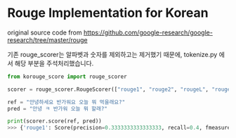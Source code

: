 # Rouge Implementation for Korean
original source code from https://github.com/google-research/google-research/tree/master/rouge

기존 rouge_scorer는 알파벳과 숫자를 제외하고는 제거했기 때문에, tokenize.py 에서 해당 부분을 주석처리했습니다.

<!-- ```
pip install korouge_score
``` -->

```python
from korouge_score import rouge_scorer

scorer = rouge_scorer.RougeScorer(["rouge1", "rouge2", "rougeL", "rougeLsum"])

ref = "안녕하세요 반가워요 오늘 뭐 먹을래요?"
pred = "안녕 ㅋ 반가워 오늘 뭐 할래?"

print(scorer.score(ref, pred))
>>> {'rouge1': Score(precision=0.3333333333333333, recall=0.4, fmeasure=0.3636363636363636), 'rouge2': Score(precision=0.2, recall=0.25, fmeasure=0.22222222222222224), 'rougeL': Score(precision=0.3333333333333333, recall=0.4, fmeasure=0.3636363636363636), 'rougeLsum': Score(precision=0.3333333333333333, recall=0.4, fmeasure=0.3636363636363636)}
```
